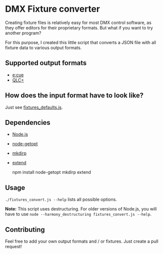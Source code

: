 # DMX Fixture converter

Creating fixture files is relatively easy for most DMX control software, as they offer editors for their proprietary formats. But what if you want to try another program?

For this purpose, I created this little script that converts a JSON file with all fixture data to various output formats.

## Supported output formats

* [e:cue](http://www.ecue.de/)
* [QLC+](http://www.qlcplus.org/)


## How does the input format have to look like?

Just see [fixtures_defaults.js](fixtures_defaults.js).


## Dependencies

* [Node.js](https://nodejs.org/en/)
* [node-getopt](https://www.npmjs.com/package/node-getopt)
* [mkdirp](https://www.npmjs.com/package/mkdirp)
* [extend](https://www.npmjs.com/package/extend)

    npm install node-getopt mkdirp extend


## Usage

`./fixtures_convert.js --help` lists all possible options.

**Note:** This script uses destructuring. For older versions of Node.js, you will have to use `node --harmony_destructuring fixtures_convert.js --help`.


## Contributing

Feel free to add your own output formats and / or fixtures. Just create a pull request!